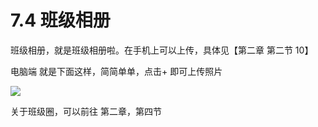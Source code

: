 # 7.4 班级相册

班级相册，就是班级相册啦。在手机上可以上传，具体见【第二章 第二节 10】

电脑端 就是下面这样，简简单单，点击+ 即可上传照片



![](http://graph.baidu.com/resource/1217c7a48a63d473a20a001587714729.jpg)

关于班级圈，可以前往 第二章，第四节